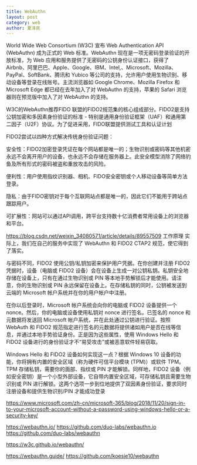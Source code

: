 ```yaml
---
title: WebAuthn
layout: post
category: web
author: 夏泽民
---
```

World Wide Web Consortium (W3C) 宣布 Web Authentication API (WebAuthn) 成为正式的 Web 标准。WebAuthn 现在是一项无密码登录验证的开放标准，为 Web 应用和服务提供了无密码的公钥身份认证接口，获得了 Airbnb、阿里巴巴、Apple、Google、IBM、Intel,、Microsoft、Mozilla、PayPal、SoftBank、腾讯和  Yubico 等公司的支持，允许用户使用生物识别、移动设备等登录在线账号。主流浏览器如 Google Chrome、Mozilla Firefox 和 Microsoft Edge 都已经在去年加入了对 WebAuthn 的支持，苹果的 Safari 浏览器则在预览版中加入了对 WebAuthn 的支持。
<!-- more -->
W3C的WebAuthn推荐FIDO 联盟的FIDO2规范集的核心组成部分。FIDO2是支持公钥加密和多因素身份验证的标准 - 特别是通用身份验证框架（UAF）和通用第二因子（U2F）协议。为了促进采用，FIDO联盟提供测试工具和认证计划

FIDO2尝试以四种方式解决传统身份验证问题：

安全性：FIDO2加密登录凭证在每个网站都是唯一的；生物识别或密码等其他机密永远不会离开用户的设备，也永远不会存储在服务器上。此安全模型消除了网络钓鱼及所有形式的密码被盗和重放攻击的风险。

便利性：用户使用指纹识别器、相机、FIDO安全密钥或个人移动设备等简单方法登录。

隐私：由于FIDO密钥对于每个互联网站点都是唯一的，因此它们不能用于跨站点跟踪用户。

可扩展性：网站可以通过API调用，跨平台支持数十亿消费者常用设备上的浏览器和平台。

https://blog.csdn.net/weixin_34080571/article/details/89557509
工作原理
实际上，我们在自己的服务中实现了 WebAuthn 和 FIDO2 CTAP2 规范，使它得到了落实。

与密码不同，FIDO2 使用公钥/私钥加密来保护用户凭据。在你创建并注册 FIDO2 凭据时，设备（电脑或 FIDO2 设备）会在设备上生成一对公钥私钥。私钥安全地存储在设备上，只有在通过生物识别或 PIN 等本地手势解锁后才能使用。请注意，你的生物识别或 PIN 永远保留在设备上。在存储私钥的同时，公钥被发送到云端的 Microsoft 帐户系统并在你的用户帐户中注册。

在你以后登录时，Microsoft 帐户系统会向你的电脑或 FIDO2 设备提供一个 nonce。然后，你的电脑或设备使用私钥对 nonce 进行签名。已签名的 nonce 和元数据将发送回 Microsoft 帐户系统，并在此处通过公钥进行验证。按照 WebAuth 和 FIDO2 规范指定进行签名的元数据将提供诸如用户是否在线等信息，并通过本地手势验证身份。正是因为这些属性，使用 Windows Hello 和 FIDO2 设备进行的身份验证才不“易受攻击”或被恶意软件轻易窃取。

Windows Hello 和 FIDO2 设备如何实现这一点？根据 Windows 10 设备的功能，你将拥有内置的安全区域（称为硬件可信平台模块 (TPM)）或软件 TPM。TPM 存储私钥，需要你的面部、指纹或 PIN 才能解锁。同样地，FIDO2 设备（例如安全密钥）是一个小型外部设备，它自带内置安全区域，可存储私钥且需要生物识别或 PIN 进行解锁。这两个选项一步到位地提供了双因素身份验证，要求同时注册设备和提供生物识别/PIN 才能成功登录

https://www.microsoft.com/zh-cn/microsoft-365/blog/2018/11/20/sign-in-to-your-microsoft-account-without-a-password-using-windows-hello-or-a-security-key/

https://webauthn.io/
https://github.com/duo-labs/webauthn.io
https://github.com/duo-labs/webauthn

https://w3c.github.io/webauthn/

https://webauthn.guide/
https://github.com/koesie10/webauthn

